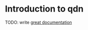 # Introduction to qdn

TODO: write [great documentation](http://jacobian.org/writing/great-documentation/what-to-write/)

